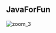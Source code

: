 ## JavaForFun
 
![zoom_3](https://user-images.githubusercontent.com/68256356/115824403-89026680-a410-11eb-8d6f-46b2d0fd53eb.gif)
